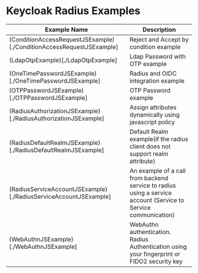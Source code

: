 # Keycloak Radius Examples

| Example Name                                                         | Description                                                                                                     |
|----------------------------------------------------------------------|-----------------------------------------------------------------------------------------------------------------|
| (ConditionAccessRequestJSExample)[./ConditionAccessRequestJSExample] | Reject and Accept by condition example                                                                          |
| (LdapOtpExample)[./LdapOtpExample]                                   | Ldap Password with OTP example                                                                                  |
| (OneTimePasswordJSExample)[./OneTimePasswordJSExample]               | Radius and OIDC integration example                                                                             |
| (OTPPasswordJSExample)[./OTPPasswordJSExample]                       | OTP Password example                                                                                            |
| (RadiusAuthorizationJSExample)[./RadiusAuthorizationJSExample]       | Assign attributes dynamically using javascript policy                                                           |
| (RadiusDefaultRealmJSExample)[./RadiusDefaultRealmJSExample]         | Default Realm example(if the radius client does not support realm attribute)                                    |
| (RadiusServiceAccountJSExample)[./RadiusServiceAccountJSExample]     | An example of a call from  backend service to radius using a service account (Service to Service communication) |
| (WebAuthnJSExample)[./WebAuthnJSExample]                             | WebAuthn authentication. Radius Authentication using your fingerprint or FIDO2 security key                     |

